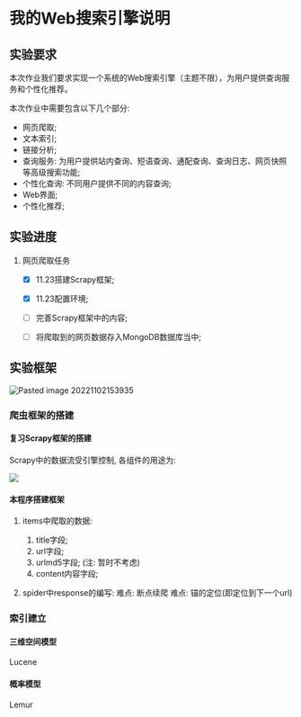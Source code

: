 # 我的Web搜索引擎说明

## 实验要求

本次作业我们要求实现⼀个系统的Web搜索引擎（主题不限），为用户提供查询服务和个性化推荐。

本次作业中需要包含以下几个部分:
+ 网页爬取;
+ 文本索引;
+ 链接分析;
+ 查询服务: 为用户提供站内查询、短语查询、通配查询、查询日志、网页快照等高级搜索功能;
+ 个性化查询: 不同用户提供不同的内容查询;
+ Web界面;
+ 个性化推荐;

## 实验进度

1. 网页爬取任务
   + [X] 11.23搭建Scrapy框架;
   + [X] 11.23配置环境;
   + [ ] 完善Scrapy框架中的内容;
   + [ ] 将爬取到的网页数据存入MongoDB数据库当中;


## 实验框架

![Pasted image 20221102153935](https://image-1305894911.cos.ap-beijing.myqcloud.com/Obsidian/202211111612007.png)

### 爬虫框架的搭建

#### 复习Scrapy框架的搭建

Scrapy中的数据流受引擎控制, 各组件的用途为:

![](https://image-1305894911.cos.ap-beijing.myqcloud.com/Obsidian/202211232231396.png)

#### 本程序搭建框架

1. items中爬取的数据:
   1. title字段;
   2. url字段;
   3. urlmd5字段; (注: 暂时不考虑)
   4. content内容字段;

2. spider中response的编写:
    难点: 断点续爬
    难点: 锚的定位(即定位到下一个url)

### 索引建立

#### 三维空间模型
Lucene

#### 概率模型
Lemur

